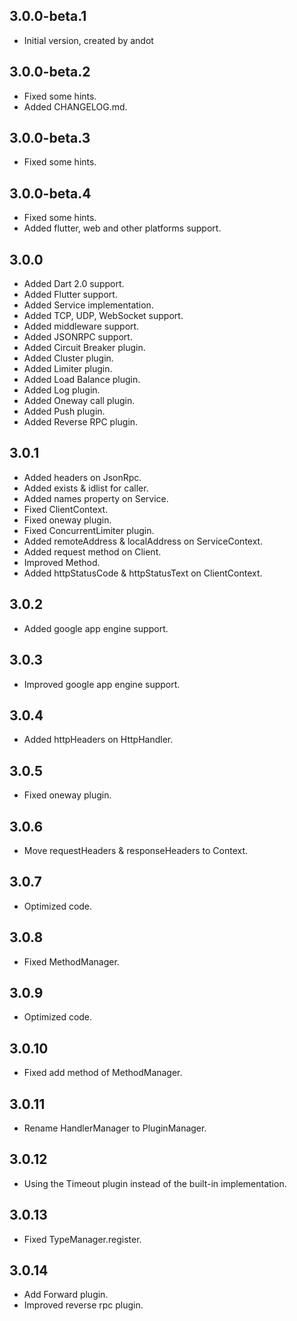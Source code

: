 ## 3.0.0-beta.1

- Initial version, created by andot

## 3.0.0-beta.2

- Fixed some hints.
- Added CHANGELOG.md.

## 3.0.0-beta.3

- Fixed some hints.

## 3.0.0-beta.4

- Fixed some hints.
- Added flutter, web and other platforms support.

## 3.0.0

- Added Dart 2.0 support.
- Added Flutter support.
- Added Service implementation.
- Added TCP, UDP, WebSocket support.
- Added middleware support.
- Added JSONRPC support.
- Added Circuit Breaker plugin.
- Added Cluster plugin.
- Added Limiter plugin.
- Added Load Balance plugin.
- Added Log plugin.
- Added Oneway call plugin.
- Added Push plugin.
- Added Reverse RPC plugin.

## 3.0.1

- Added headers on JsonRpc.
- Added exists & idlist for caller.
- Added names property on Service.
- Fixed ClientContext.
- Fixed oneway plugin.
- Fixed ConcurrentLimiter plugin.
- Added remoteAddress & localAddress on ServiceContext.
- Added request method on Client.
- Improved Method.
- Added httpStatusCode & httpStatusText on ClientContext.

## 3.0.2

- Added google app engine support.

## 3.0.3

- Improved google app engine support.

## 3.0.4

- Added httpHeaders on HttpHandler.

## 3.0.5

- Fixed oneway plugin.

## 3.0.6

- Move requestHeaders & responseHeaders to Context.

## 3.0.7

- Optimized code.

## 3.0.8

- Fixed MethodManager.

## 3.0.9

- Optimized code.

## 3.0.10

- Fixed add method of MethodManager.

## 3.0.11

- Rename HandlerManager to PluginManager.

## 3.0.12

- Using the Timeout plugin instead of the built-in implementation.

## 3.0.13

- Fixed TypeManager.register.

## 3.0.14

- Add Forward plugin.
- Improved reverse rpc plugin.